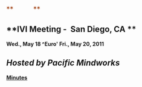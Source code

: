 <div id="rightCol0">

<span style="font-size:14.0pt;color:#993300"> **          ** </span>

## **IVI Meeting -  San Diego, CA **  
**Wed., May 18 ^Euro' Fri., May 20, 2011**  
  

## *Hosted by Pacific Mindworks*

**[Minutes](http://ivifoundation.org/meetings/2011May/2011MayMeetingSummary%20Final.pdf)**

  

<div data-align="center">

</div>

 

 

 

 

 

<span style="font-size:10.0pt;font-family:&quot;Arial&quot;,&quot;sans-serif&quot;">  
  
</span>

 

 

</div>

